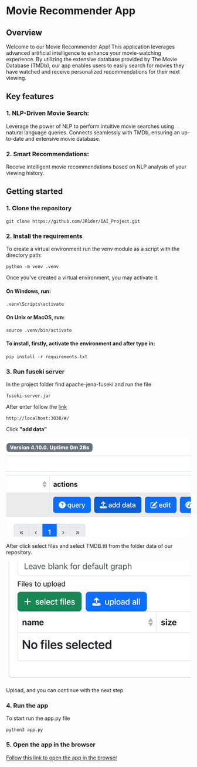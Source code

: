 # Movie Recommender App

## Overview

Welcome to our Movie Recommender App! This application leverages advanced artificial intelligence to enhance your movie-watching experience. By utilizing the extensive database provided by The Movie Database (TMDb), our app enables users to easily search for movies they have watched and receive personalized recommendations for their next viewing.

## Key features

### 1. NLP-Driven Movie Search:
Leverage the power of NLP to perform intuitive movie searches using natural language queries.
Connects seamlessly with TMDb, ensuring an up-to-date and extensive movie database.

### 2. Smart Recommendations:
Receive intelligent movie recommendations based on NLP analysis of your viewing history.

## Getting started

### 1. Clone the repository

    git clone https://github.com/JR1der/IAI_Project.git

### 2. Install the requirements

To create a virtual environment run the venv module as a script with the directory path:

    python -m venv .venv

Once you’ve created a virtual environment, you may activate it.

#### On Windows, run:

    .venv\Scripts\activate

#### On Unix or MacOS, run:

    source .venv/bin/activate

#### To install, firstly, activate the environment and after type in:

    pip install -r requirements.txt

### 3. Run fuseki server

In the project folder find apache-jena-fuseki and run the file

    fuseki-server.jar

After enter follow the [link](http://localhost:3030/#/)

    http://localhost:3030/#/

Click **"add data"**

![Alt text](image.png)

After click select files and select TMDB.ttl from the folder data of our repository.

![Alt text](image-1.png)

Upload, and you can continue with the next step

### 4. Run the app

To start run the app.py file

    python3 app.py

### 5. Open the app in the browser

[Follow this link to open the app in the browser](http://127.0.0.1:5000)

